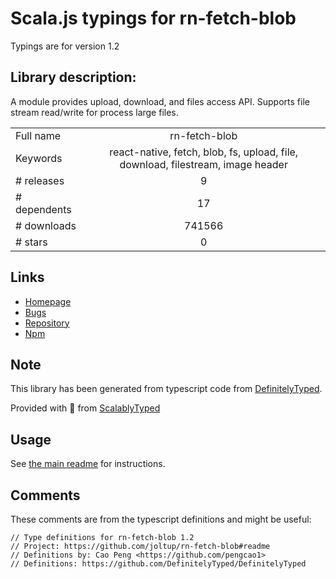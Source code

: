 
# Scala.js typings for rn-fetch-blob

Typings are for version 1.2

## Library description:
A module provides upload, download, and files access API. Supports file stream read/write for process large files.

|                    |                 |
| ------------------ | :-------------: |
| Full name          | rn-fetch-blob |
| Keywords           | react-native, fetch, blob, fs, upload, file, download, filestream, image header |
| # releases         | 9 |
| # dependents       | 17 |
| # downloads        | 741566 |
| # stars            | 0 |

## Links
- [Homepage](https://github.com/joltup/rn-fetch-blob#readme)
- [Bugs](https://github.com/joltup/rn-fetch-blob/issues)
- [Repository](https://github.com/joltup/rn-fetch-blob)
- [Npm](https://www.npmjs.com/package/rn-fetch-blob)
    


## Note
This library has been generated from typescript code from [DefinitelyTyped](https://definitelytyped.org).

Provided with :purple_heart: from [ScalablyTyped](https://github.com/oyvindberg/ScalablyTyped)

## Usage
See [the main readme](../../readme.md) for instructions.

## Comments

These comments are from the typescript definitions and might be useful:
```
// Type definitions for rn-fetch-blob 1.2
// Project: https://github.com/joltup/rn-fetch-blob#readme
// Definitions by: Cao Peng <https://github.com/pengcao1>
// Definitions: https://github.com/DefinitelyTyped/DefinitelyTyped

```

